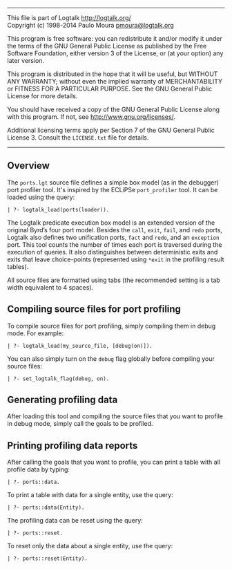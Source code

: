 
________________________________________________________________________

This file is part of Logtalk <http://logtalk.org/>  
Copyright (c) 1998-2014 Paulo Moura <pmoura@logtalk.org>

This program is free software: you can redistribute it and/or modify
it under the terms of the GNU General Public License as published by
the Free Software Foundation, either version 3 of the License, or
(at your option) any later version.

This program is distributed in the hope that it will be useful,
but WITHOUT ANY WARRANTY; without even the implied warranty of
MERCHANTABILITY or FITNESS FOR A PARTICULAR PURPOSE.  See the
GNU General Public License for more details.

You should have received a copy of the GNU General Public License
along with this program.  If not, see <http://www.gnu.org/licenses/>.

Additional licensing terms apply per Section 7 of the GNU General
Public License 3. Consult the `LICENSE.txt` file for details.
________________________________________________________________________


Overview
--------

The `ports.lgt` source file defines a simple box model (as in the debugger)
port profiler tool. It's inspired by the ECLiPSe `port_profiler` tool. It
can be loaded using the query:

	| ?- logtalk_load(ports(loader)).

The Logtalk predicate execution box model is an extended version of the
original Byrd’s four port model. Besides the `call`, `exit`, `fail`, and
`redo` ports, Logtalk also defines two unification ports, `fact` and `redo`,
and an `exception` port. This tool counts the number of times each port is
traversed during the execution of queries. It also distinguishes between
deterministic exits and exits that leave choice-points (represented using
`*exit` in the profiling result tables).

All source files are formatted using tabs (the recommended setting is a tab
width equivalent to 4 spaces).


Compiling source files for port profiling
-----------------------------------------

To compile source files for port profiling, simply compiling them in debug
mode. For example:

	| ?- logtalk_load(my_source_file, [debug(on)]).

You can also simply turn on the `debug` flag globally before compiling your
source files:

	| ?- set_logtalk_flag(debug, on).


Generating profiling data
-------------------------

After loading this tool and compiling the source files that you want to profile
in debug mode, simply call the goals to be profiled.


Printing profiling data reports
-------------------------------

After calling the goals that you want to profile, you can print a table with 
all profile data by typing:

	| ?- ports::data.

To print a table with data for a single entity, use the query:

	| ?- ports::data(Entity).

The profiling data can be reset using the query:

	| ?- ports::reset.

To reset only the data about a single entity, use the query:

	| ?- ports::reset(Entity).
 
